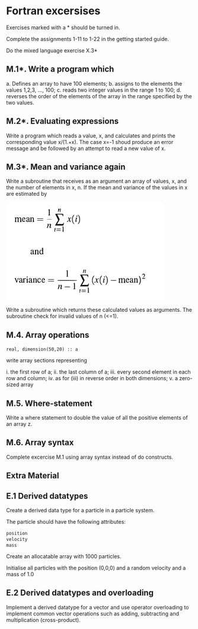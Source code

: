 # Fortran excersises

Exercises marked with a * should be turned in.

Complete the assignments 1-11 to 1-22 in the getting started guide.

Do the mixed language exercise X.3*

## M.1*. Write a program which

 a. Defines an array to have 100 elements;
 b. assigns to the elements the values 1,2,3, ..., 100;
 c. reads two integer values in the range 1 to 100;
 d. reverses the order of the elements of the array in the range specified by the two values.

## M.2*. Evaluating expressions 

Write a program which reads a value, x, and calculates and prints the corresponding value x/(1.+x). The case x=-1 shoud produce an error message and be followed by an attempt to read a new value of x.

## M.3*. Mean and variance again 

Write a subroutine that receives as an argument an array of values, x, and the number of elements in x, n. If the mean and variance of the values in x are estimated by

![alt text](formula.png "Mean and variance")

Write a subroutine which returns these calculated values as arguments. The subroutine check for invalid values of n (<=1).

## M.4. Array operations

    real, dimension(50,20) :: a

write array sections representing

 i. the first row of a;
 ii. the last column of a;
 iii. every second element in each row and column;
 iv. as for (iii) in reverse order in both dimensions;
 v. a zero-sized array

## M.5. Where-statement

Write a where statement to double the value of all the positive elements of an array z.

## M.6. Array syntax

Complete excercise M.1 using array syntax instead of do constructs.

## Extra Material

## E.1 Derived datatypes

Create a derived data type for a particle in a particle system.

The particle should have the following attributes:

    position
    velocity
    mass

Create an allocatable array with 1000 particles.

Initialise all particles with the position (0,0,0) and a random velocity and a mass of 1.0

## E.2 Derived datatypes and overloading

Implement a derived datatype for a vector and use operator overloading to implement common vector operations such as adding, subtracting and multiplication (cross-product).

